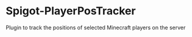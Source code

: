 # Spigot-PlayerPosTracker
Plugin to track the positions of selected Minecraft players on the server
